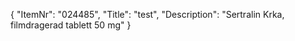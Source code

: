 {
  "ItemNr": "024485",
  "Title": "test",
  "Description": "Sertralin Krka, filmdragerad tablett 50 mg"
}
